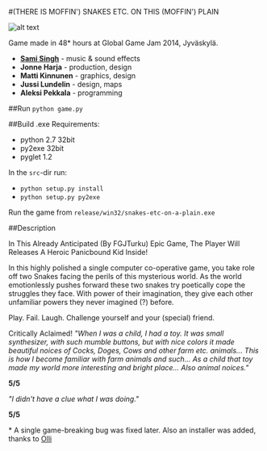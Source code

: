 #(THERE IS MOFFIN') SNAKES ETC. ON THIS (MOFFIN') PLAIN

![alt text](https://raw2.github.com/epiphone/snakes-etc-on-a-plain/master/press/screenshot-intro.png)


Game made in 48* hours at Global Game Jam 2014, Jyväskylä.

* __[Sami Singh](http://soundcloud.com/alajarvela)__ - music & sound effects
* __Jonne Harja__ - production, design
* __Matti Kinnunen__ - graphics, design
* __Jussi Lundelin__ - design, maps
* __Aleksi Pekkala__ - programming

##Run
`python game.py`

##Build .exe
Requirements:
 - python 2.7 32bit
 - py2exe 32bit
 - pyglet 1.2

In the `src`-dir run:
 - `python setup.py install`
 - `python setup.py py2exe`

Run the game from `release/win32/snakes-etc-on-a-plain.exe`

##Description

In This Already Anticipated (By FGJTurku) Epic Game, The Player Will Releases A Heroic Panicbound Kid Inside!

In this highly polished a single computer co-operative game, you take role off two Snakes facing the perils of this mysterious world. As the world emotionlessly pushes forward these two snakes try poetically cope the struggles they face. With power of their imagination, they give each other unfamiliar powers they never imagined (?) before.


Play. Fail. Laugh. Challenge yourself and your (special) friend.


Critically Aclaimed!
_"When I was a child, I had a toy. It was small synthesizer, with such mumble buttons, but with nice colors it made beautiful noices of Cocks, Doges, Cows and other farm etc. animals... This is how I become familiar with farm animals and such... As a child that toy made my world more interesting and bright place... Also animal noices."_

__5/5__


_"I didn't have a clue what I was doing."_

__5/5__

\* A single game-breaking bug was fixed later. Also an installer was added, thanks to [Olli](https://github.com/gildean)
